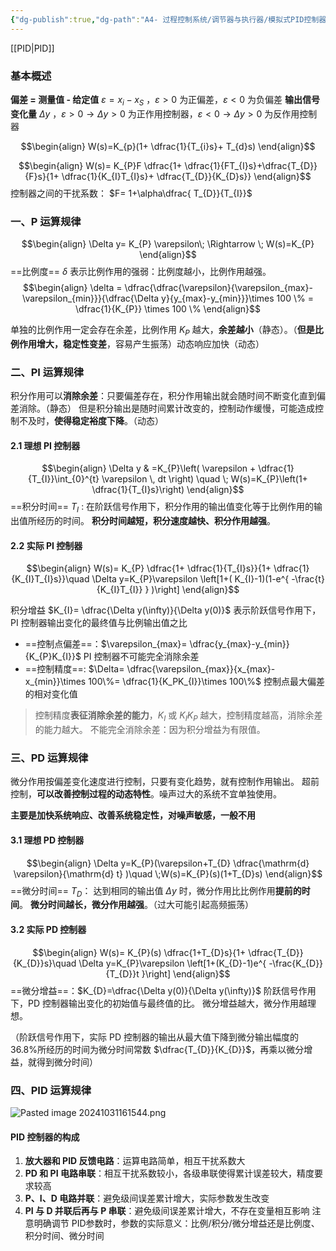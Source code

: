 ```yaml
---
{"dg-publish":true,"dg-path":"A4- 过程控制系统/调节器与执行器/模拟式PID控制器.md","permalink":"/A4- 过程控制系统/调节器与执行器/模拟式PID控制器/","dgPassFrontmatter":true,"noteIcon":"","created":"2024-10-06T11:27:23.000+08:00","updated":"2025-04-16T11:16:26.737+08:00"}
---
```



[[PID\|PID]] 
### 基本概述
**偏差 = 测量值 - 给定值**     $\varepsilon=x_{i}-x_{S}$  ，$\varepsilon>0$ 为正偏差，$\varepsilon<0$ 为负偏差
**输出信号变化量**    $\Delta y$ ，$\varepsilon>0\to \Delta y>0$ 为正作用控制器，$\varepsilon<0\to \Delta y>0$ 为反作用控制器

$$\begin{align}
W(s)=K_{p}(1+ \dfrac{1}{T_{i}s}+ T_{d}s)
\end{align}$$

$$\begin{align}
W(s)= K_{P}F  \dfrac{1+ \dfrac{1}{FT_{I}s}+\dfrac{T_{D}}{F}s}{1+ \dfrac{1}{K_{I}T_{I}s}+ \dfrac{T_{D}}{K_{D}s}}
\end{align}$$
控制器之间的干扰系数：  $F= 1+\alpha\dfrac{ T_{D}}{T_{I}}$

### 一、P 运算规律
$$\begin{align}
\Delta y= K_{P} \varepsilon\; \Rightarrow \; W(s)=K_{P}
\end{align}$$
==比例度== $\delta$ 表示比例作用的强弱：比例度越小，比例作用越强。
$$\begin{align}
\delta = \dfrac{\dfrac{\varepsilon}{\varepsilon_{max}-\varepsilon_{min}}}{\dfrac{\Delta y}{y_{max}-y_{min}}}\times 100 \% = \dfrac{1}{K_{P}} \times 100 \%
\end{align}$$

单独的比例作用一定会存在余差，比例作用 $K_{P}$ 越大，**余差越小**（静态）。（**但是比例作用增大，稳定性变差**，容易产生振荡）动态响应加快（动态）

### 二、PI 运算规律 
积分作用可以**消除余差**：只要偏差存在，积分作用输出就会随时间不断变化直到偏差消除。（静态）
但是积分输出是随时间累计改变的，控制动作缓慢，可能造成控制不及时，**使得稳定裕度下降**。（动态）

#### 2.1 理想 PI 控制器
$$\begin{align}
\Delta y & =K_{P}\left( \varepsilon +  \dfrac{1}{T_{I}}\int_{0}^{t}  \varepsilon \, dt  \right) \quad \; W(s)=K_{P}\left(1+ \dfrac{1}{T_{I}s}\right)
\end{align}$$
==积分时间== $T_{I}$ : 在阶跃信号作用下，积分作用的输出值变化等于比例作用的输出值所经历的时间。
**积分时间越短，积分速度越快、积分作用越强**。 

#### 2.2 实际 PI 控制器
$$\begin{align}
W(s)= K_{P} \dfrac{1+ \dfrac{1}{T_{I}s}}{1+ \dfrac{1}{K_{I}T_{I}s}}\quad  \Delta y=K_{P}\varepsilon \left[1+( K_{I}-1)(1-e^{ -\frac{t}{K_{I}T_{I}}  } )\right]  
\end{align}$$

积分增益 $K_{I}= \dfrac{\Delta y(\infty)}{\Delta y(0)}$  表示阶跃信号作用下，PI 控制器输出变化的最终值与比例输出值之比
- ==控制点偏差==：$\varepsilon_{max}= \dfrac{y_{max}-y_{min}}{K_{P}K_{I}}$  PI 控制器不可能完全消除余差
- ==控制精度==: $\Delta= \dfrac{\varepsilon_{max}}{x_{max}-x_{min}}\times 100\%= \dfrac{1}{K_PK_{I}}\times 100\%$  控制点最大偏差的相对变化值
>控制精度**表征消除余差的能力**，$K_{I}$ 或 $K_{I}K_{P}$ 越大，控制精度越高，消除余差的能力越大。
>不能完全消除余差：因为积分增益为有限值。

### 三、PD 运算规律
微分作用按偏差变化速度进行控制，只要有变化趋势，就有控制作用输出。
超前控制，**可以改善控制过程的动态特性**。噪声过大的系统不宜单独使用。

**主要是加快系统响应、改善系统稳定性，对噪声敏感，一般不用**
#### 3.1 理想 PD 控制器
$$\begin{align}
\Delta y=K_{P}(\varepsilon+T_{D} \dfrac{\mathrm{d} \varepsilon}{\mathrm{d} t}  )\quad \;W(s)=K_{P}(s)(1+T_{D}s)
\end{align}$$
==微分时间== $T_{D}$： 达到相同的输出值 $\Delta y$ 时，微分作用比比例作用**提前的时间**。
**微分时间越长，微分作用越强**。（过大可能引起高频振荡）

#### 3.2 实际 PD 控制器
$$\begin{align}
W(s)= K_{P}(s)  \dfrac{1+T_{D}s}{1+ \dfrac{T_{D}}{K_{D}}s}\quad  \Delta y=K_{P}\varepsilon \left[1+(K_{D}-1)e^{  -\frac{K_{D}}{T_{D}}t }\right] 
\end{align}$$
==微分增益==：$K_{D}=\dfrac{\Delta y(0)}{\Delta y(\infty)}$  阶跃信号作用下，PD 控制器输出变化的初始值与最终值的比。
微分增益越大，微分作用越理想。

（阶跃信号作用下，实际 PD 控制器的输出从最大值下降到微分输出幅度的 36.8%所经历的时间为微分时间常数 $\dfrac{T_{D}}{K_{D}}$，再乘以微分增益，就得到微分时间）

### 四、PID 运算规律

![Pasted image 20241031161544.png](/img/user/Functional%20files/Photo%20Resources/Pasted%20image%2020241031161544.png)
#### PID 控制器的构成
1. **放大器和 PID 反馈电路**：运算电路简单，相互干扰系数大
2. **PD 和 PI 电路串联**：相互干扰系数较小，各级串联使得累计误差较大，精度要求较高
3. **P、I、D 电路并联**：避免级间误差累计增大，实际参数发生改变
4. **PI 与 D 并联后再与 P 串联**：避免级间误差累计增大，不存在变量相互影响
注意明确调节 PID参数时，参数的实际意义：比例/积分/微分增益还是比例度、积分时间、微分时间

